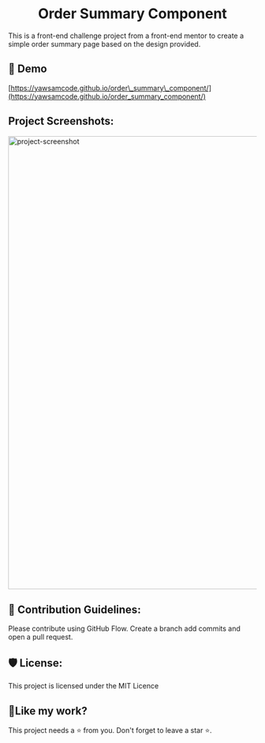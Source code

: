 <h1 align="center" id="title">Order Summary Component</h1>

<p id="description">This is a front-end challenge project from a front-end mentor to create a simple order summary page based on the design provided.</p>

<h2>🚀 Demo</h2>

[https://yawsamcode.github.io/order\_summary\_component/](https://yawsamcode.github.io/order_summary_component/)

<h2>Project Screenshots:</h2>

<img src="https://raw.githubusercontent.com/yawsamcode/screen-shots/5d5f708d0f648cfe6d8ba7ec76f038c053ec120e/order%20summary.png?token=AZOLLXYTDNPD5RHDXQUN4RDFPIZ5E" alt="project-screenshot" width="1918" height="917/">

<h2>🍰 Contribution Guidelines:</h2>

Please contribute using GitHub Flow. Create a branch add commits and open a pull request.

<h2>🛡️ License:</h2>

This project is licensed under the MIT Licence

<h2>💖Like my work?</h2>

This project needs a ⭐️ from you. Don't forget to leave a star ⭐️.